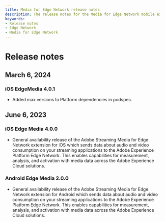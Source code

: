 ```yaml
---
title: Media for Edge Network release notes
description: The release notes for the Media for Edge Network mobile extension.
keywords:
- Release notes
- Edge Network
- Media for Edge Network
---
```


# Release notes

## March 6, 2024

### iOS EdgeMedia 4.0.1

- Added max versions to Platform dependencies in podspec.

## June 6, 2023

### iOS Edge Media 4.0.0

* General availability release of the Adobe Streaming Media for Edge Network extension for iOS which sends data about audio and video consumption on your streaming applications to the Adobe Experience Platform Edge Network. This enables capabilities for measurement, analysis, and activation with media data across the Adobe Experience Cloud solutions.

### Android Edge Media 2.0.0

* General availability release of the Adobe Streaming Media for Edge Network extension for Android which sends data about audio and video consumption on your streaming applications to the Adobe Experience Platform Edge Network. This enables capabilities for measurement, analysis, and activation with media data across the Adobe Experience Cloud solutions.
